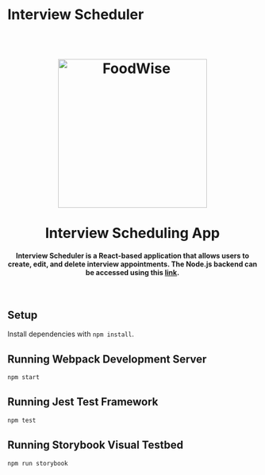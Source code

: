 # Interview Scheduler
<h1 align="center">
  <br>
  <img src="/Users/khalidnoori/lighthouse/scheduler/public/images/logo.png" alt="FoodWise" width="300"></a>
  <br>
  <br>
  Interview Scheduling App
  <br>
</h1>

<h4 align="center">Interview Scheduler is a React-based application that allows users to create, edit, and delete interview appointments.  The Node.js backend can be accessed using this <a href="https://github.com/knoori-code/scheduler-api">link</a>.</h4>
<br>

## Setup

Install dependencies with `npm install`.

## Running Webpack Development Server

```sh
npm start
```

## Running Jest Test Framework

```sh
npm test
```

## Running Storybook Visual Testbed

```sh
npm run storybook
```
